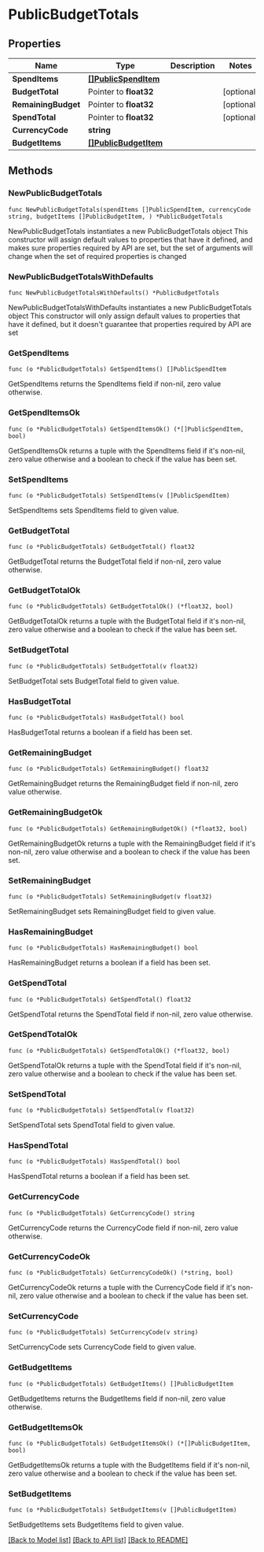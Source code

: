 # PublicBudgetTotals

## Properties

Name | Type | Description | Notes
------------ | ------------- | ------------- | -------------
**SpendItems** | [**[]PublicSpendItem**](PublicSpendItem.md) |  | 
**BudgetTotal** | Pointer to **float32** |  | [optional] 
**RemainingBudget** | Pointer to **float32** |  | [optional] 
**SpendTotal** | Pointer to **float32** |  | [optional] 
**CurrencyCode** | **string** |  | 
**BudgetItems** | [**[]PublicBudgetItem**](PublicBudgetItem.md) |  | 

## Methods

### NewPublicBudgetTotals

`func NewPublicBudgetTotals(spendItems []PublicSpendItem, currencyCode string, budgetItems []PublicBudgetItem, ) *PublicBudgetTotals`

NewPublicBudgetTotals instantiates a new PublicBudgetTotals object
This constructor will assign default values to properties that have it defined,
and makes sure properties required by API are set, but the set of arguments
will change when the set of required properties is changed

### NewPublicBudgetTotalsWithDefaults

`func NewPublicBudgetTotalsWithDefaults() *PublicBudgetTotals`

NewPublicBudgetTotalsWithDefaults instantiates a new PublicBudgetTotals object
This constructor will only assign default values to properties that have it defined,
but it doesn't guarantee that properties required by API are set

### GetSpendItems

`func (o *PublicBudgetTotals) GetSpendItems() []PublicSpendItem`

GetSpendItems returns the SpendItems field if non-nil, zero value otherwise.

### GetSpendItemsOk

`func (o *PublicBudgetTotals) GetSpendItemsOk() (*[]PublicSpendItem, bool)`

GetSpendItemsOk returns a tuple with the SpendItems field if it's non-nil, zero value otherwise
and a boolean to check if the value has been set.

### SetSpendItems

`func (o *PublicBudgetTotals) SetSpendItems(v []PublicSpendItem)`

SetSpendItems sets SpendItems field to given value.


### GetBudgetTotal

`func (o *PublicBudgetTotals) GetBudgetTotal() float32`

GetBudgetTotal returns the BudgetTotal field if non-nil, zero value otherwise.

### GetBudgetTotalOk

`func (o *PublicBudgetTotals) GetBudgetTotalOk() (*float32, bool)`

GetBudgetTotalOk returns a tuple with the BudgetTotal field if it's non-nil, zero value otherwise
and a boolean to check if the value has been set.

### SetBudgetTotal

`func (o *PublicBudgetTotals) SetBudgetTotal(v float32)`

SetBudgetTotal sets BudgetTotal field to given value.

### HasBudgetTotal

`func (o *PublicBudgetTotals) HasBudgetTotal() bool`

HasBudgetTotal returns a boolean if a field has been set.

### GetRemainingBudget

`func (o *PublicBudgetTotals) GetRemainingBudget() float32`

GetRemainingBudget returns the RemainingBudget field if non-nil, zero value otherwise.

### GetRemainingBudgetOk

`func (o *PublicBudgetTotals) GetRemainingBudgetOk() (*float32, bool)`

GetRemainingBudgetOk returns a tuple with the RemainingBudget field if it's non-nil, zero value otherwise
and a boolean to check if the value has been set.

### SetRemainingBudget

`func (o *PublicBudgetTotals) SetRemainingBudget(v float32)`

SetRemainingBudget sets RemainingBudget field to given value.

### HasRemainingBudget

`func (o *PublicBudgetTotals) HasRemainingBudget() bool`

HasRemainingBudget returns a boolean if a field has been set.

### GetSpendTotal

`func (o *PublicBudgetTotals) GetSpendTotal() float32`

GetSpendTotal returns the SpendTotal field if non-nil, zero value otherwise.

### GetSpendTotalOk

`func (o *PublicBudgetTotals) GetSpendTotalOk() (*float32, bool)`

GetSpendTotalOk returns a tuple with the SpendTotal field if it's non-nil, zero value otherwise
and a boolean to check if the value has been set.

### SetSpendTotal

`func (o *PublicBudgetTotals) SetSpendTotal(v float32)`

SetSpendTotal sets SpendTotal field to given value.

### HasSpendTotal

`func (o *PublicBudgetTotals) HasSpendTotal() bool`

HasSpendTotal returns a boolean if a field has been set.

### GetCurrencyCode

`func (o *PublicBudgetTotals) GetCurrencyCode() string`

GetCurrencyCode returns the CurrencyCode field if non-nil, zero value otherwise.

### GetCurrencyCodeOk

`func (o *PublicBudgetTotals) GetCurrencyCodeOk() (*string, bool)`

GetCurrencyCodeOk returns a tuple with the CurrencyCode field if it's non-nil, zero value otherwise
and a boolean to check if the value has been set.

### SetCurrencyCode

`func (o *PublicBudgetTotals) SetCurrencyCode(v string)`

SetCurrencyCode sets CurrencyCode field to given value.


### GetBudgetItems

`func (o *PublicBudgetTotals) GetBudgetItems() []PublicBudgetItem`

GetBudgetItems returns the BudgetItems field if non-nil, zero value otherwise.

### GetBudgetItemsOk

`func (o *PublicBudgetTotals) GetBudgetItemsOk() (*[]PublicBudgetItem, bool)`

GetBudgetItemsOk returns a tuple with the BudgetItems field if it's non-nil, zero value otherwise
and a boolean to check if the value has been set.

### SetBudgetItems

`func (o *PublicBudgetTotals) SetBudgetItems(v []PublicBudgetItem)`

SetBudgetItems sets BudgetItems field to given value.



[[Back to Model list]](../README.md#documentation-for-models) [[Back to API list]](../README.md#documentation-for-api-endpoints) [[Back to README]](../README.md)


